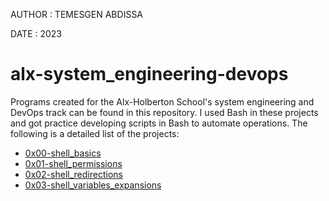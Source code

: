  
 AUTHOR :  TEMESGEN ABDISSA
 
 DATE :  2023
 
# alx-system_engineering-devops

Programs created for the Alx-Holberton School's system engineering and DevOps track can be found in this repository. 
I used Bash in these projects and got practice developing scripts in Bash to automate operations.
The following is a detailed list of the projects:

+ [0x00-shell_basics](0x00-shell_basics) 
+ [0x01-shell_permissions](0x01-shell_permissions) 
+ [0x02-shell_redirections](0x02-shell_redirections)
+ [0x03-shell_variables_expansions](0x03-shell_variables_expansions)
